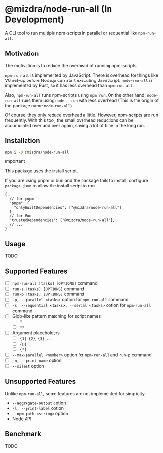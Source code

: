 # @mizdra/node-run-all (In Development)

A CLI tool to run multiple npm-scripts in parallel or sequential like `npm-run-all`.

## Motivation

The motivation is to reduce the overhead of running npm-scripts.

`npm-run-all` is implemented by JavaScript. There is overhead for things like V8 set-up before Node.js can start executing JavaScript. `node-run-all` is implemented by Rust, so it has less overhead than `npm-run-all`.

Also, `npm-run-all` runs npm-scripts using `npm run`. On the other hand, `node-run-all` runs them using `node --run` with less overhead (This is the origin of the package name `node-run-all`).

Of course, they only reduce overhead a little. However, npm-scripts are run frequently. With this tool, the small overhead reductions can be accumulated over and over again, saving a lot of time in the long run.

## Installation

```bash
npm i -D @mizdra/node-run-all
```

> [!IMPORTANT]  
> This package uses the install script.
>
> If you are using pnpm or bun and the package fails to install, configure `package.json` to allow the install script to run.
>
> ```jsonc
> {
>   // for pnpm
>   "pnpm": {
>     "onlyBuiltDependencies": ["@mizdra/node-run-all"]
>   },
>   // for Bun
>   "trustedDependencies": ["@mizdra/node-run-all"],
>   // ...
> }
> ```

## Usage

TODO

## Supported Features

- [ ] `npm-run-all [tasks] [OPTIONS]` command
- [ ] `run-s [tasks] [OPTIONS]` command
- [ ] `run-p [tasks] [OPTIONS]` command
- [ ] `-p, --parallel <tasks>` option for `npm-run-all` command
- [ ] `-s, --sequential <tasks>, --serial <tasks>` option for `npm-run-all` command
- [ ] Glob-like pattern matching for script names
  - [ ] `*`
  - [ ] `**`
- [ ] Argument placeholders
  - [ ] `{1}`, `{2}`, `{3}`, ...
  - [ ] `{@}`
  - [ ] `{*}`
- [ ] `--max-parallel <number>` option for `npm-run-all` and `run-p` command
- [ ] `-n, --print-name` option
- [ ] `--silent` option

## Unsupported Features

Unlike `npm-run-all`, some features are not implemented for simplicity.

- `--aggregate-output` option
- `-l, --print-label` option
- `--npm-path <string>` option
- Node API

## Benchmark

TODO
